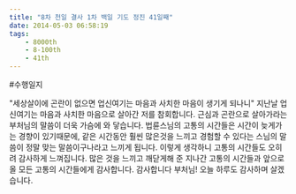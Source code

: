 ```yaml
---
title: "8차 천일 결사 1차 백일 기도 정진 41일째"
date: 2014-05-03 06:58:19
tags:
    - 8000th
    - 8-100th
    - 41th
---
```


#수행일지

"세상살이에 곤란이 없으면 업신여기는 마음과 사치한 마음이 생기게 되나니" 지난날 업신여기는 마음과 사치한 마음으로 살아간 저를 참회합니다. 근심과 곤란으로 살아가라는 부처님의 말씀이 더욱 가슴에 와 닿습니다. 법륜스님의 고통의 시간들은 시간이 늦게가는 경향이 있기때문에, 같은 시간동안 훨씬 많은것을 느끼고 경험할 수 있다는 스님의 말씀이 정말 맞는 말씀이구나라고 느끼게 됩니다. 이렇게 생각하니 고통의 시간들도 오히려 감사하게 느껴집니다. 많은 것을 느끼고 깨닫게해 준 지나간 고통의 시간들과 앞으로 올 모든 고통의 시간들에게 감사합니다. 감사합니다 부처님! 오늘 하루도 감사하며 살겠습니다.
